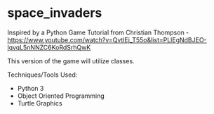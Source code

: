 # space_invaders

Inspired by a Python Game Tutorial from Christian Thompson - https://www.youtube.com/watch?v=QvtlEj_T55o&list=PLlEgNdBJEO-lqvqL5nNNZC6KoRdSrhQwK

This version of the game will utilize classes. 

Techniques/Tools Used:
- Python 3
- Object Oriented Programming
- Turtle Graphics

